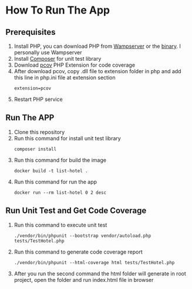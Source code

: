 # How To Run The App

## Prerequisites
1. Install PHP, you can download PHP from [Wampserver](https://wampserver.aviatechno.net/files/install/wampserver3.2.6_x86.exe) or the [binary](https://windows.php.net/downloads/releases/php-7.4.29-Win32-vc15-x86.zip). I personally use Wampserver
2. Install [Composer](https://getcomposer.org/download/) for unit test library
3. Download [pcov](https://windows.php.net/downloads/pecl/releases/pcov/1.0.11/php_pcov-1.0.11-7.4-ts-vc15-x86.zip) PHP Extension for code coverage
4. After download pcov, copy .dll file to extension folder in php and add this line in php.ini file at extension section
    ```
   extension=pcov
   ```
5. Restart PHP service

## Run The APP
1. Clone this repository
2. Run this command for install unit test library
    ```
    composer install
    ```
3. Run this command for build the image
    ```
   docker build -t list-hotel .
   ```
4. Run this command for run the app
    ```
   docker run --rm list-hotel 0 2 desc
   ```
   
## Run Unit Test and Get Code Coverage
1. Run this command to execute unit test
    ```
    ./vendor/bin/phpunit --bootstrap vendor/autoload.php tests/TestHotel.php
    ```
2. Run this command to generate code coverage report
    ```
   ./vendor/bin/phpunit --html-coverage html tests/TestHotel.php
   ```
3. After you run the second command the html folder will generate in root project, open the folder and run index.html file in browser
